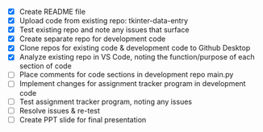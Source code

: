 - [X] Create README file
- [X] Upload code from existing repo: tkinter-data-entry
- [X] Test existing repo and note any issues that surface
- [X] Create separate repo for development code
- [X] Clone repos for existing code & development code to Github Desktop
- [X] Analyze existing repo in VS Code, noting the function/purpose of each section of code
- [ ] Place comments for code sections in development repo main.py
- [ ] Implement changes for assignment tracker program in development code
- [ ] Test assignment tracker program, noting any issues
- [ ] Resolve issues & re-test
- [ ] Create PPT slide for final presentation
